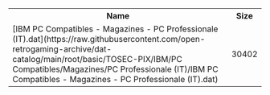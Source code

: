 <table>
<tr><th>Name</th><th>Size</th></tr>
<tr><td>
[IBM PC Compatibles - Magazines - PC Professionale (IT).dat](https://raw.githubusercontent.com/open-retrogaming-archive/dat-catalog/main/root/basic/TOSEC-PIX/IBM/PC Compatibles/Magazines/PC Professionale (IT)/IBM PC Compatibles - Magazines - PC Professionale (IT).dat)
</td><td>30402</td></tr>
</table>
